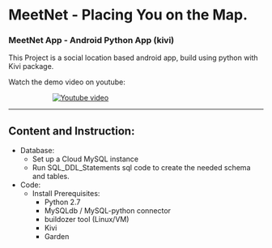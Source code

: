 # MeetNet - Placing You on the Map.
### MeetNet App - Android Python App (kivi)

This Project is a social location based android app, build using python with Kivi package.

Watch the demo video on youtube:


&nbsp;&nbsp;&nbsp;&nbsp;&nbsp;&nbsp;&nbsp;&nbsp;&nbsp;&nbsp;&nbsp;&nbsp;&nbsp;&nbsp;&nbsp;&nbsp;&nbsp;&nbsp;&nbsp;&nbsp;&nbsp;
[![Youtube video](http://img.youtube.com/vi/NPrxFyA1Ew8/0.jpg)](http://www.youtube.com/watch?v=NPrxFyA1Ew8 "MeetNet")

<hr>

## Content and Instruction:
* Database:
  * Set up a Cloud MySQL instance
  * Run SQL_DDL_Statements sql code to create the needed schema and tables.
* Code:
  * Install Prerequisites:
    * Python 2.7
    * MySQLdb / MySQL-python connector
    * buildozer tool (Linux/VM)
    * Kivi
    * Garden
 

